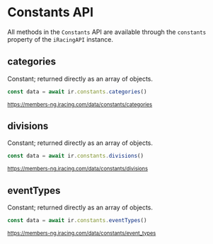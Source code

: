 # Constants API

All methods in the `Constants` API are available through the `constants` property of the `iRacingAPI` instance.

## categories

Constant; returned directly as an array of objects.

```ts
const data = await ir.constants.categories()
```

<sub>https://members-ng.iracing.com/data/constants/categories</sub>

## divisions

Constant; returned directly as an array of objects.

```ts
const data = await ir.constants.divisions()
```

<sub>https://members-ng.iracing.com/data/constants/divisions</sub>

## eventTypes

Constant; returned directly as an array of objects.

```ts
const data = await ir.constants.eventTypes()
```

<sub>https://members-ng.iracing.com/data/constants/event_types</sub>
